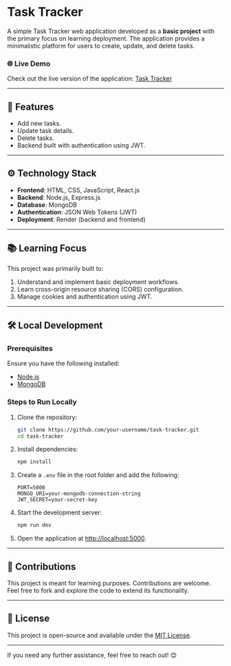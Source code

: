 # Task Tracker

A simple Task Tracker web application developed as a **basic project** with the primary focus on learning deployment. The application provides a minimalistic platform for users to create, update, and delete tasks.

### 🌐 Live Demo
Check out the live version of the application: [Task Tracker](https://tasktracker-1-bkqb.onrender.com/)

---

## 🚀 Features
- Add new tasks.
- Update task details.
- Delete tasks.
- Backend built with authentication using JWT.

---

## ⚙️ Technology Stack
- **Frontend**: HTML, CSS, JavaScript, React.js
- **Backend**: Node.js, Express.js
- **Database**: MongoDB
- **Authentication**: JSON Web Tokens (JWT)
- **Deployment**: Render (backend and frontend)

---

## 📚 Learning Focus
This project was primarily built to:
1. Understand and implement basic deployment workflows.
2. Learn cross-origin resource sharing (CORS) configuration.
3. Manage cookies and authentication using JWT.

---

## 🛠️ Local Development

### Prerequisites
Ensure you have the following installed:
- [Node.js](https://nodejs.org/)
- [MongoDB](https://www.mongodb.com/)

### Steps to Run Locally
1. Clone the repository:
   ```bash
   git clone https://github.com/your-username/task-tracker.git
   cd task-tracker
   ```

2. Install dependencies:
   ```bash
   npm install
   ```

3. Create a `.env` file in the root folder and add the following:
   ```env
   PORT=5000
   MONGO_URI=your-mongodb-connection-string
   JWT_SECRET=your-secret-key
   ```

4. Start the development server:
   ```bash
   npm run dev
   ```

5. Open the application at [http://localhost:5000](http://localhost:5000).

---

## 🌟 Contributions
This project is meant for learning purposes. Contributions are welcome. Feel free to fork and explore the code to extend its functionality.

---

## 📄 License
This project is open-source and available under the [MIT License](LICENSE).

---

If you need any further assistance, feel free to reach out! 😊
